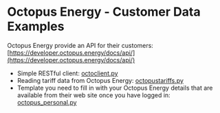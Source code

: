 # Octopus Energy - Customer Data Examples

Octopus Energy provide an API for their customers: [https://developer.octopus.energy/docs/api/](https://developer.octopus.energy/docs/api/)

* Simple RESTful client: [octoclient.py](octoclient.py)
* Reading tariff data from Octopus Energy: [octopustariffs.py](octopustariffs.py)
* Template you need to fill in with your Octopus Energy details that are available from their web site once you have logged in: [octopus_personal.py](octopus_personal.py)
